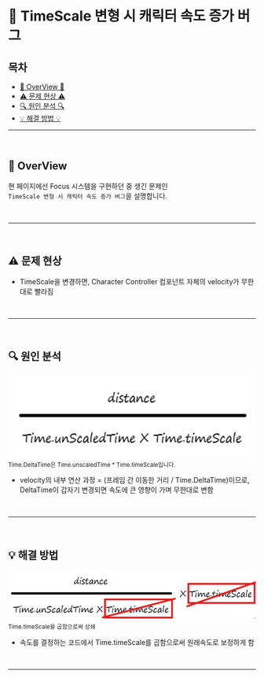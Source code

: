 # 🔧 TimeScale 변형 시 캐릭터 속도 증가 버그

## 목차

- [🌙 OverView 🌙](#overview)
- [⚠️ 문제 현상 ⚠️](#problem)
- [🔍 원인 분석 🔍](#search)
- [💡 해결 방법 💡](#solve)

---

<br>

<a name="overview"></a>
## 🌙 OverView

현 페이지에선 Focus 시스템을 구현하던 중 생긴 문제인 <br>
`TimeScale 변형 시 캐릭터 속도 증가 버그`을 설명합니다.

<br>

---

<br>

<a name="problem"></a>
## ⚠️ 문제 현상
- TimeScale을 변경하면, Character Controller 컴포넌트 자체의 velocity가 무한대로 빨라짐

<br>

---

<br>

<a name="search"></a>
## 🔍 원인 분석

![img_2.png](img_2.png) <br>
<sub>Time.DeltaTime은 Time.unscaledTime * Time.timeScale입니다.</sub>

- velocity의 내부 연산 과정 = (프레임 간 이동한 거리 / Time.DeltaTime)이므로, <br>
DeltaTime이 갑자기 변경되면 속도에 큰 영향이 가며 무한대로 변함

<br>

---

<br>

<a name="solve"></a>
## 💡 해결 방법

![img_3.png](img_3.png) <br>
<sub>Time.timeScale을 곱함으로써 상쇄</sub>

- 속도를 결정하는 코드에서 Time.timeScale를 곱함으로써 원래속도로 보정하게 함

<br>

---
